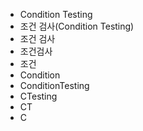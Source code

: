 - Condition Testing
- 조건 검사(Condition Testing)
- 조건 검사
- 조건검사
- 조건
- Condition
- ConditionTesting
- CTesting
- CT
- C